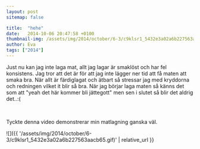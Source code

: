 ```yaml
---
layout: post
sitemap: false

title:  "hehe"
date:   2014-10-06 20:47:58 +0100
thumbnail-img: /assets/img/2014/october/6-3/c9klsr1_5432e3a02a6b227563aacb65.gif
author: Eva
tags: ["2014"]
---
```


Just nu kan jag inte laga mat, allt jag lagar är smaklöst och har fel konsistens. Jag tror att det är för att jag inte lägger ner tid att få maten att smaka bra. När allt är färdiglagat och ätbart så stressar jag med kryddorna och redningen vilket it blir så bra. När jag börjar laga maten så känns det som att "yeah det här kommer bli jättegott" men sen i slutet så blir det aldrig det..:(




 




Tyckte denna video demonstrerar min matlagning ganska väl.

![]({{ '/assets/img/2014/october/6-3/c9klsr1_5432e3a02a6b227563aacb65.gif)'  | relative_url }}

